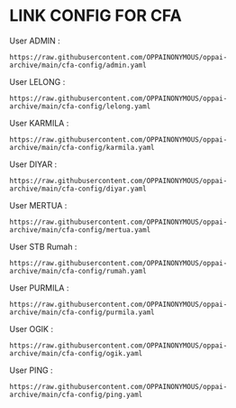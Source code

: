 # LINK CONFIG FOR CFA
User ADMIN :
```
https://raw.githubusercontent.com/OPPAINONYMOUS/oppai-archive/main/cfa-config/admin.yaml
```
User LELONG :
```
https://raw.githubusercontent.com/OPPAINONYMOUS/oppai-archive/main/cfa-config/lelong.yaml
```
User KARMILA :
```
https://raw.githubusercontent.com/OPPAINONYMOUS/oppai-archive/main/cfa-config/karmila.yaml
```
User DIYAR :
```
https://raw.githubusercontent.com/OPPAINONYMOUS/oppai-archive/main/cfa-config/diyar.yaml
```
User MERTUA :
```
https://raw.githubusercontent.com/OPPAINONYMOUS/oppai-archive/main/cfa-config/mertua.yaml
```
User STB Rumah :
```
https://raw.githubusercontent.com/OPPAINONYMOUS/oppai-archive/main/cfa-config/rumah.yaml
```
User PURMILA :
```
https://raw.githubusercontent.com/OPPAINONYMOUS/oppai-archive/main/cfa-config/purmila.yaml
```
User OGIK :
```
https://raw.githubusercontent.com/OPPAINONYMOUS/oppai-archive/main/cfa-config/ogik.yaml
```
User PING :
```
https://raw.githubusercontent.com/OPPAINONYMOUS/oppai-archive/main/cfa-config/ping.yaml
```
